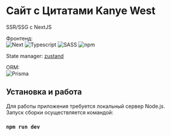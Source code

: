 # Сайт с Цитатами Kanye West

SSR/SSG c NextJS

Фронтенд:  
![Next](https://img.shields.io/badge/Next-%2320232a?style=for-the-badge&logo=nextdotjs&logoColor=white)
![Typescript](https://img.shields.io/badge/TypeScript-007ACC?style=for-the-badge&logo=typescript&logoColor=white)
![SASS](https://img.shields.io/badge/Sass-CC6699?style=for-the-badge&logo=sass&logoColor=white)
![npm](https://img.shields.io/badge/webpack-%23646CFF.svg?style=for-the-badge&logo=webpack&logoColor=white)

State manager: [zustand](https://github.com/pmndrs/zustand)


ORM:  
![Prisma](https://img.shields.io/badge/Prisma-3982CE?style=for-the-badge&logo=Prisma&logoColor=white)


## Установка и работа
Для работы приложения требуется локальный сервер Node.js.  
Запуск сборки осуществляется командой:
### `npm run dev`
